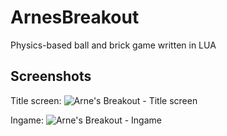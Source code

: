 ArnesBreakout
=============

Physics-based ball and brick game written in LUA

## Screenshots

Title screen:
![Arne's Breakout - Title screen](http://www.arneschwettmann.com/delme/screenshots/ArnesBreakout_shot0.jpg)

Ingame:
![Arne's Breakout - Ingame](http://www.arneschwettmann.com/delme/screenshots/ArnesBreakout_shot1.jpg)
